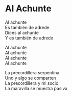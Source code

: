 # Al Achunte  

Al achunte  
Es también de adrede  
Dices al achunte  
Y es también de adrede  

Al achunte  
Al achunte  
Al achunte  
Al achunte  

La precordillera serpentina  
Uno y algo se comparten  
La precordillera y mi socio  
La maravilla se muestra pasiva  
